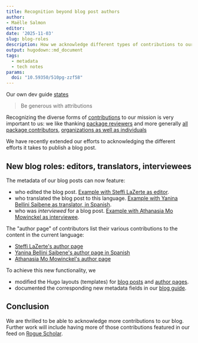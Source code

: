 ```yaml
---
title: Recognition beyond blog post authors
author: 
- Maëlle Salmon
editor:
date: '2025-11-03'
slug: blog-roles
description: How we acknowledge different types of contributions to our blog
output: hugodown::md_document
tags:
  - metadata
  - tech notes
params:
  doi: "10.59350/510pg-zzf58"
---
```


Our own dev guide [states](https://devguide.ropensci.org/maintenance_collaboration.html#attributions)

> Be generous with attributions

Recognizing the diverse forms of [contributions](https://contributing.ropensci.org/) to our mission is very important to us:
we like thanking [package reviewers](/blog/2018/03/16/thanking-reviewers-in-metadata/) and more generally [all package contributors](/blog/2024/11/26/allcontributors/), [organizations as well as individuals](/blog/2025/05/09/ror/)

We have recently extended our efforts to acknowledging the different efforts it takes to publish a blog post.

## New blog roles: editors, translators, interviewees

The metadata of our blog posts can now feature:

- who edited the blog post. [Example with Steffi LaZerte as editor](/blog/2025/09/18/markdown-programmatic-parsing/).
- who translated the blog post to this language. [Example with Yanina Bellini Saibene as translator, in Spanish](/es/blog/2025/06/23/edicion-multilingue-preguntas-frecuentes/).
- who was _interviewed_ for a blog post. [Example with Athanasia Mo Mowinckel as interviewee](/blog/2023/03/30/r-universe-stars-3-en/).

The "author page" of contributors list their various contributions to the content in the current language:

- [Steffi LaZerte's author page](/author/steffi-lazerte)
- [Yanina Bellini Saibene's author page in Spanish](/es/author/yanina-bellini-saibene)
- [Athanasia Mo Mowinckel's author page](/author/athanasia-mo-mowinckel/)

To achieve this new functionality, we

- modified the Hugo layouts (templates) for [blog posts](https://github.com/ropensci/roweb3/blob/main/themes/ropensci/layouts/partials/blogs/blog-single.html) and [author pages](https://github.com/ropensci/roweb3/blob/main/themes/ropensci/layouts/author/list.html). 
- documented the corresponding new metadata fields in our [blog guide](https://blogguide.ropensci.org/editorchecklistany.html).

## Conclusion

We are thrilled to be able to acknowledge more contributions to our blog.
Further work will include having more of those contributions featured in our feed on [Rogue Scholar](https://rogue-scholar.org/communities/ropensci/records?q=&l=list&p=1&s=10&sort=newest).
